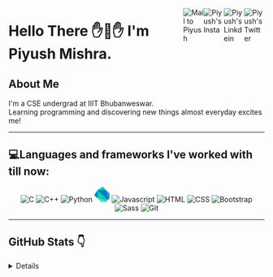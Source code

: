 <a href="https://twitter.com/IronLegTheOne" target="_blank" rel="nofollow"><img class="icon" title="Twitter" align="right" alt="Piyush's Twitter" width="40px" src="https://uxwing.com/wp-content/themes/uxwing/download/10-brands-and-social-media/twitter-round-color.svg" /></a><a href="https://www.linkedin.com/in/piyushmishra965/" target="_blank" rel="nofollow"><img class="icon" title="LinkedIn" align="right" alt="Piyush's Linkdein" width="40px" src="https://uxwing.com/wp-content/themes/uxwing/download/10-brands-and-social-media/linkedin-round-color.svg" /></a><a href="https://www.instagram.com/_.darthsalad._/" target="_blank" rel="nofollow"><img class="icon" title="Instagram" align="right" alt="Piyush's Insta" width="40px" src="https://uxwing.com/wp-content/themes/uxwing/download/10-brands-and-social-media/instagram-round-color.svg" /></a><a href="mailto:piyushmishra965@gmail.com" target="_blank" rel="nofollow"><img class="icon" title="Mail" align="right" alt="Mail to Piyush" width="40px" src="https://www.freepnglogos.com/uploads/logo-gmail-png/logo-gmail-png-circle-email-gmail-logo-mail-material-icon-21.png" /></a>
# Hello There ✋👋✋ I'm Piyush Mishra.
## **About Me**

I'm a CSE undergrad at IIIT Bhubanweswar.<br>
Learning programming and discovering new things almost everyday excites me!

---
 
## **💻Languages and frameworks I've worked with till now:**

<p align="center">
<img title="C" alt="C" src="https://raw.githubusercontent.com/jmnote/z-icons/master/svg/c.svg" width="30px">
<img title="C++" alt="C++" src="https://raw.githubusercontent.com/jmnote/z-icons/master/svg/cpp.svg" width="30px">
<img title="Python" alt="Python" src="https://raw.githubusercontent.com/jmnote/z-icons/master/svg/python.svg" width="30px">
<img title="Dart" alt="Dart" src="dart-seeklogo.com.svg" width="30px">
<img title="Javascript" alt="Javascript" src="https://raw.githubusercontent.com/dereknguyen269/dereknguyen269/master/images/js.png" width="30px">
<img title="HTML" alt="HTML" src="https://upload.wikimedia.org/wikipedia/commons/6/61/HTML5_logo_and_wordmark.svg" width="40px">
<img title="CSS" alt="CSS" src="https://upload.wikimedia.org/wikipedia/commons/3/3d/CSS.3.svg" width="30px">
<img title="Bootstrap" alt="Bootstrap" src="https://cdn.jsdelivr.net/gh/devicons/devicon/icons/bootstrap/bootstrap-plain.svg" width="30px">
<img title="Sass" alt="Sass" src="https://cdn.jsdelivr.net/gh/devicons/devicon/icons/sass/sass-original.svg" width="30px">
<img title="Git" alt="Git" src="https://raw.githubusercontent.com/jmnote/z-icons/master/svg/git.svg" width="30px">
 
 </p>
 
 ---
## **GitHub Stats 👇** 
<details>
<p align="center">
  <img src = "https://github-readme-stats.vercel.app/api?username=DarthSalad&show_icons=true&theme=omni&locale=en">
  <img src = "https://github-readme-stats.vercel.app/api/top-langs/?username=DarthSalad&theme=omni&show_icons=true&layout=compact">
</p>
</details> 

 

